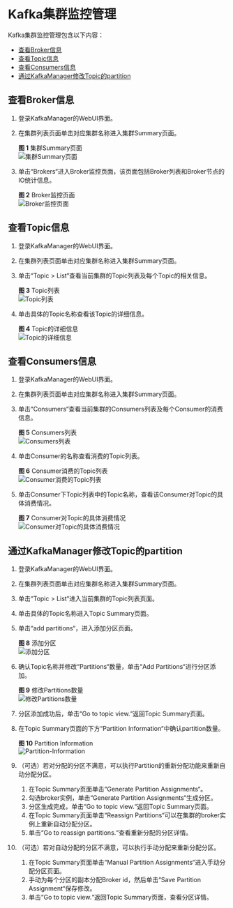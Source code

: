 # Kafka集群监控管理<a name="ZH-CN_TOPIC_0156828072"></a>

Kafka集群监控管理包含以下内容：

-   [查看Broker信息](#section1254019150558)
-   [查看Topic信息](#section2384151125912)
-   [查看Consumers信息](#section517576022)
-   [通过KafkaManager修改Topic的partition](#section195268241735)

## 查看Broker信息<a name="section1254019150558"></a>

1.  登录KafkaManager的WebUI界面。
2.  在集群列表页面单击对应集群名称进入集群Summary页面。

    **图 1**  集群Summary页面<a name="fig51082016253"></a>  
    ![](figures/集群Summary页面.png "集群Summary页面")

3.  单击“Brokers“进入Broker监控页面，该页面包括Broker列表和Broker节点的IO统计信息。

    **图 2**  Broker监控页面<a name="fig4283026133010"></a>  
    ![](figures/Broker监控页面.png "Broker监控页面")


## 查看Topic信息<a name="section2384151125912"></a>

1.  登录KafkaManager的WebUI界面。
2.  在集群列表页面单击对应集群名称进入集群Summary页面。
3.  单击“Topic \> List“查看当前集群的Topic列表及每个Topic的相关信息。

    **图 3**  Topic列表<a name="fig820314249365"></a>  
    ![](figures/Topic列表.png "Topic列表")

4.  单击具体的Topic名称查看该Topic的详细信息。

    **图 4**  Topic的详细信息<a name="fig597644733810"></a>  
    ![](figures/Topic的详细信息.png "Topic的详细信息")


## 查看Consumers信息<a name="section517576022"></a>

1.  登录KafkaManager的WebUI界面。
2.  在集群列表页面单击对应集群名称进入集群Summary页面。
3.  单击“Consumers“查看当前集群的Consumers列表及每个Consumer的消费信息。

    **图 5**  Consumers列表<a name="fig1875394394113"></a>  
    ![](figures/Consumers列表.png "Consumers列表")

4.  单击Consumer的名称查看消费的Topic列表。

    **图 6**  Consumer消费的Topic列表<a name="fig197791150114411"></a>  
    ![](figures/Consumer消费的Topic列表.png "Consumer消费的Topic列表")

5.  单击Consumer下Topic列表中的Topic名称，查看该Consumer对Topic的具体消费情况。

    **图 7**  Consumer对Topic的具体消费情况<a name="fig10399118144810"></a>  
    ![](figures/Consumer对Topic的具体消费情况.png "Consumer对Topic的具体消费情况")


## 通过KafkaManager修改Topic的partition<a name="section195268241735"></a>

1.  登录KafkaManager的WebUI界面。
2.  在集群列表页面单击对应集群名称进入集群Summary页面。
3.  单击“Topic \> List“进入当前集群的Topic列表页面。
4.  单击具体的Topic名称进入Topic Summary页面。
5.  单击“add partitions“，进入添加分区页面。

    **图 8**  添加分区<a name="fig122581408519"></a>  
    ![](figures/添加分区.png "添加分区")

6.  确认Topic名称并修改“Partitions“数量，单击“Add Partitions“进行分区添加。

    **图 9**  修改Partitions数量<a name="fig15559240162512"></a>  
    ![](figures/修改Partitions数量.png "修改Partitions数量")

7.  分区添加成功后，单击“Go to topic view.“返回Topic Summary页面。
8.  在Topic Summary页面的下方“Partition Information“中确认partition数量。

    **图 10**  Partition Information<a name="fig191755129282"></a>  
    ![](figures/Partition-Information.png "Partition-Information")

9.  （可选）若对分配的分区不满意，可以执行Partition的重新分配功能来重新自动分配分区。
    1.  在Topic Summary页面单击“Generate Partition Assignments“。
    2.  勾选broker实例，单击“Generate Partition Assignments“生成分区。
    3.  分区生成完成，单击“Go to topic view.“返回Topic Summary页面。
    4.  在Topic Summary页面单击“Reassign Partitions“可以在集群的broker实例上重新自动分配分区。
    5.  单击“Go to reassign partitions.“查看重新分配的分区详情。

10. （可选）若对自动分配的分区不满意，可以执行手动分配来重新分配分区。
    1.  在Topic Summary页面单击“Manual Partition Assignments“进入手动分配分区页面。
    2.  手动为每个分区的副本分配Broker id，然后单击“Save Partition Assignment“保存修改。
    3.  单击“Go to topic view.“返回Topic Summary页面，查看分区详情。


